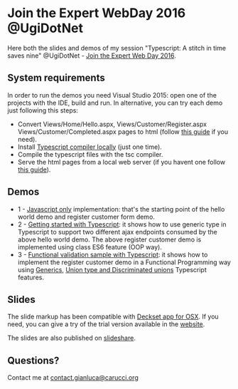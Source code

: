 # Join the Expert WebDay 2016 @UgiDotNet
Here both the slides and demos of my session "Typescript: A stitch in time saves nine" @UgiDotNet - [Join the Expert Web Day 2016]( http://www.ugidotnet.org/eventi/48/Join-the-Expert--Web-Day).

## System requirements
In order to run the demos you need Visual Studio 2015: open one of the projects with the IDE, build and run.
In alternative, you can try each demo just following this steps:
- Convert Views/Home/Hello.aspx, Views/Customer/Register.aspx Views/Customer/Completed.aspx pages to html (follow [this guide](https://www.quora.com/How-do-I-convert-ASP-NET-razor-view-pages-cshtml-into-plain-html-view-pages-in-Entity-Framework-ADO-NET-data-model) if you need).
- Install [Typescript compiler locally](https://www.typescriptlang.org/index.html#download-links) (just one time).
- Compile the typescript files with the tsc compiler.
- Serve the html pages from a local web server (if you havent one follow [this guide](http://jasonwatmore.com/post/2016/06/22/nodejs-setup-simple-http-server-local-web-server)).

## Demos
- 1 - [Javascript only](demo/1-BeforeTypescript) implementation: that's the starting point of the hello world demo and register customer form demo.
- 2 - [Getting started with Typescript](demo/2-GettingStartedWithTypescript): it shows how to use generic type in Typescript to support two different ajax endpoints consumed by the above hello world demo. The above register customer demo is implemented using class ES6 feature (OOP way).
- 3 - [Functional validation sample with Typescript](demo/3-FunctionalTypescript): it shows how to implement the register customer demo in a Functional Programming way using [Generics](https://www.typescriptlang.org/docs/handbook/generics.html), [Union type and Discriminated unions](https://www.typescriptlang.org/docs/handbook/advanced-types.html) Typescript features. 

## Slides
The slide markup has been compatible with [Deckset app for OSX](http://www.decksetapp.com). If you need, you can give a try of the trial version available in the [website](http://www.decksetapp.com/try.html).

The slides are also published on [slideshare](http://www.slideshare.net/rucka/typescript-a-stitch-in-time-saves-nine).

## Questions?
Contact me at contact.gianluca@carucci.org
